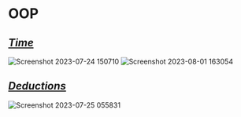 # OOP
## [*_Time_*](https://github.com/yasinnorozzadeh/python-course2/blob/main/assignment%2014/practice/Time.py)
![Screenshot 2023-07-24 150710](https://github.com/yasinnorozzadeh/python-course2/assets/88095232/98db878c-bf4b-4470-a782-fdd578936b14)
![Screenshot 2023-08-01 163054](https://github.com/yasinnorozzadeh/python-course2/assets/88095232/4f5ff696-1628-4deb-9d69-ee8194eb0d25)

## [*_Deductions_*](https://github.com/yasinnorozzadeh/python-course2/blob/main/assignment%2014/practice/Deduction.py)
![Screenshot 2023-07-25 055831](https://github.com/yasinnorozzadeh/python-course2/assets/88095232/0cde2dc2-bc28-43dd-8640-28820ef69bb8)
